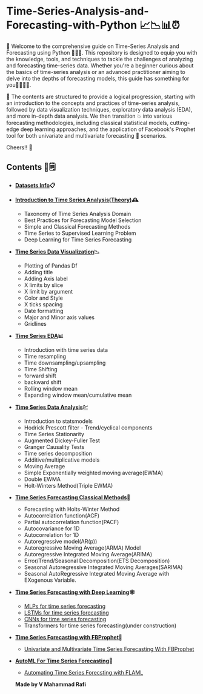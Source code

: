 # Time-Series-Analysis-and-Forecasting-with-Python 📈📉📊⏰

🤘 Welcome to the comprehensive guide on Time-Series Analysis and Forecasting using Python 👨🏻‍💻. This repository is designed to equip you with the knowledge, tools, and techniques to tackle the challenges of analyzing and forecasting time-series data. Whether you're a beginner curious about the basics of time-series analysis or an advanced practitioner aiming to delve into the depths of forecasting models, this guide has something for you🫱🏻‍🫲🏼.

🚀 The contents are structured to provide a logical progression, starting with an introduction to the concepts and practices of time-series analysis, followed by data visualization techniques, exploratory data analysis (EDA), and more in-depth data analysis. We then transition 💥 into various forecasting methodologies, including classical statistical models, cutting-edge deep learning approaches, and the application of Facebook's Prophet tool for both univariate and multivariate forecasting 🌟 scenarios.

Cheers!! 🍻

## Contents 📄🗒

- **[Datasets Info](https://github.com/ajitsingh98/Time-Series-Analysis-and-Forecasting-with-Python/blob/master/Datasets_Info.md)📋**

- **[Introduction to Time Series Analysis(Theory)](https://github.com/ajitsingh98/Time-Series-Analysis-and-Forecasting-with-Python/blob/master/Introduction_TSA.md)🕰**
  
     - Taxonomy of Time Series Analysis Domain
     - Best Practices for Forecasting Model Selection
     - Simple and Classical Forecasting Methods
     - Time Series to Supervised Learning Problem
     - Deep Learning for Time Series Forecasting

- **[Time Series Data Visualization](https://github.com/ajitsingh98/Time-Series-Analysis-and-Forecasting-with-Python/blob/master/Time_Series_Data_Visualization_Basics.ipynb)📉**

    - Plotting of Pandas Df
    - Adding title
    - Adding Axis label
    - X limits by slice
    - X limit by argument
    - Color and Style
    - X ticks spacing
    - Date formatting
    - Major and Minor axis values
    - Gridlines

- **[Time Series EDA](https://github.com/ajitsingh98/Time-Series-Analysis-and-Forecasting-with-Python/blob/master/Time_Series_Data_EDA.ipynb)📊**
    
    - Introduction with time series data
    - Time resampling
    - Time downsampling/upsampling
    - Time Shifting
    - forward shift
    - backward shift
    - Rolling window mean
    - Expanding window mean/cumulative mean

- **[Time Series Data Analysis](https://github.com/ajitsingh98/Time-Series-Analysis-and-Forecasting-with-Python/blob/master/Time_Series_Data_Analysis.ipynb)💹**

    - Introduction to statsmodels
    - Hodrick Prescott filter - Trend/cyclical components
    - Time Series Stationarity
    - Augmented Dickey-Fuller Test
    - Granger Causality Tests
    - Time series decomposition
    - Additive/multiplicative models
    - Moving Average
    - Simple Exponentially weighted moving average(EWMA)
    - Double EWMA
    - Holt-Winters Method(Triple EWMA)

- **[Time Series Forecasting Classical Methods](https://github.com/ajitsingh98/Time-Series-Analysis-and-Forecasting-with-Python/blob/master/Time_Series_Forecasting_Traditional_Methods.ipynb)🤖**

    - Forecasting with Holts-Winter Method
    - Autocorrelation function(ACF)
    - Partial autocorrelation function(PACF)
    - Autocovariance for 1D
    - Autocorrelation for 1D
    - Autoregressive model(AR(p))
    - Autoregressive Moving Average(ARMA) Model
    - Autoregressive Integrated Moving Average(ARIMA)
    - Error/Trend/Seasonal Decomposition(ETS Decomposition)
    - Seasonal Autoregressive Integrated Moving Averages(SARIMA)
    - Seasonal AutoRegressive Integrated Moving Average with EXogenous Variable.

- **[Time Series Forecasting with Deep Learning](#)🕸️**

    - [MLPs for time series forecasting](https://github.com/ajitsingh98/Time-Series-Analysis-and-Forecasting-with-Python/blob/master/Time_Series_Forecasting_With_MLPs.ipynb)
    - [LSTMs for time series forecasting](https://github.com/ajitsingh98/Time-Series-Analysis-and-Forecasting-with-Python/blob/master/Time_Series_Forecasting_With_LSTMs.ipynb)
    - [CNNs for time series forecasting](https://github.com/ajitsingh98/Time-Series-Analysis-and-Forecasting-with-Python/blob/master/Time_Series_Forecasting_With_CNNs.ipynb)
    - Transformers for time series forecasting(under construction)
 
- **[Time Series Forecasting with FBProphet](#)🎯**
    -  [Univariate and Multivariate Time Series Forecasting With FBProphet](https://github.com/ajitsingh98/Time-Series-Analysis-and-Forecasting-with-Python/blob/master/Time_Series_Forecasting_With_Prophet.ipynb)

- **[AutoML For Time Series Forecasting](#)🦾**
    -  [Automating Time Series Forecsting with FLAML](https://github.com/ajitsingh98/Time-Series-Analysis-and-Forecasting-with-Python/blob/master/Automating_Time_Series_Forecsting_with_FLAML.ipynb)

    **Made by V Mahammad Rafi**